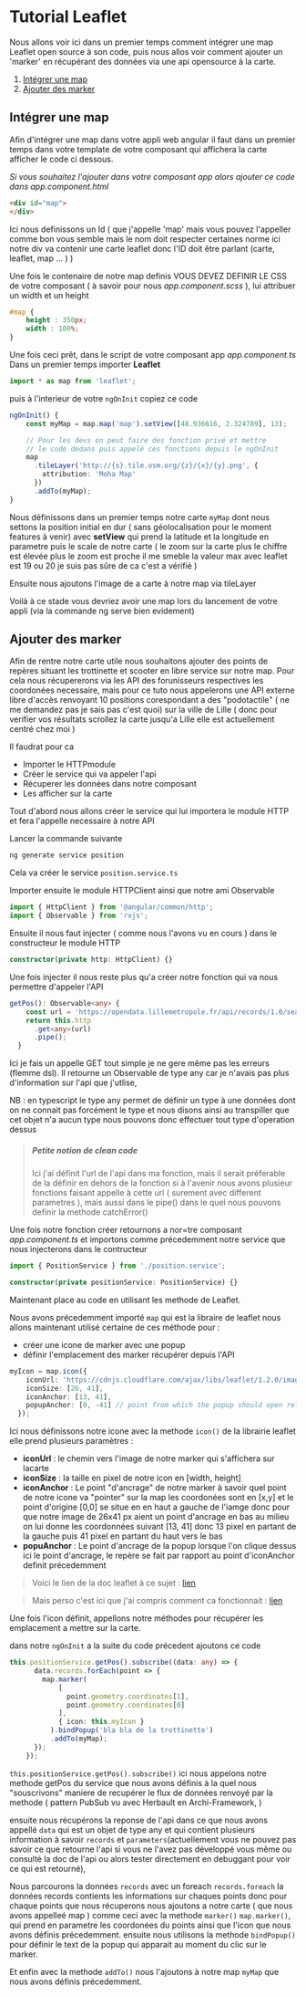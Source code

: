 # Tutorial Leaflet

Nous allons voir ici dans un premier temps comment intégrer une map Leaflet open source à son code, puis nous allos voir comment ajouter un 'marker' en récupérant des données via une api opensource à la carte.

1. [Intégrer une map](#integrerunemap)
2. [Ajouter des marker](#ajouterdesmarker)

## Intégrer une map

Afin d'intégrer une map dans votre appli web angular il faut dans un premier temps dans votre template de votre composant qui affichera la carte afficher le code ci dessous.

*Si vous souhaitez l'ajouter dans votre composant app alors ajouter ce code dans app.component.html*

``` html
<div id="map">
</div>
```
Ici nous definissons un Id ( que j'appelle 'map' mais vous pouvez l'appeller comme bon vous semble mais le nom doit respecter certaines norme ici notre div va contenir une carte leaflet donc l'ID doit être parlant (carte, leaflet, map ... ) )

Une fois le contenaire de notre map definis VOUS DEVEZ DEFINIR LE CSS de votre composant ( à savoir pour nous *app.component.scss* ), lui attribuer un width et un height

``` css
#map {
    height : 350px;
    width : 100%;
}
```

Une fois ceci prêt, dans le script de votre composant app *app.component.ts*
Dans un premier temps importer <b>Leaflet</b>

``` typescript
import * as map from 'leaflet';
```

puis à l'interieur de votre ```ngOnInit``` copiez ce code

``` typescript
ngOnInit() {
    const myMap = map.map('map').setView([48.936616, 2.324789], 13);

    // Pour les devs on peut faire des fonction privé et mettre
    // le code dedans puis appelé ces fonctions depuis le ngOnInit
    map
      .tileLayer('http://{s}.tile.osm.org/{z}/{x}/{y}.png', {
        attribution: 'Moha Map'
      })
      .addTo(myMap);
}
```
Nous définissons dans un premier temps notre carte ```myMap``` dont nous settons la position initial en dur ( sans géolocalisation pour le moment features à venir) avec **setView** qui prend la latitude et la longitude en parametre puis le scale de notre carte ( le zoom sur la carte plus le chiffre est élevée plus le zoom est proche il me smeble la valeur max avec leaflet est 19 ou 20 je suis pas sûre de ca c'est a vérifié )

Ensuite nous ajoutons l'image de a carte à notre map  via tileLayer

Voilà à ce stade vous devriez avoir une map lors du lancement de votre appli (via la commande ng serve bien evidement)

## Ajouter des marker

Afin de rentre notre carte utile nous souhaitons ajouter des points  de repères situant les trottinette et scooter en libre service sur notre map. Pour cela nous récupererons via les API des forunisseurs respectives les coordonées necessaire, mais pour ce tuto nous appelerons une API externe libre d'accès renvoyant 10 positions corespondant a des "podotactile" ( ne me demandez pas je sais pas c'est quoi) sur la ville de Lille ( donc pour verifier vos résultats scrollez la carte jusqu'a Lille elle est actuellement centré chez moi )

Il faudrat pour ca

* Importer le HTTPmodule
* Créer le service qui va appeler l'api
* Récuperer les données dans notre composant
* Les afficher sur la carte

Tout d'abord nous allons créer le service qui lui importera le module HTTP et fera l'appelle necessaire à notre API

Lancer la commande suivante
``` bash
ng generate service position
```
Cela va créer le service ```position.service.ts```

Importer ensuite le module HTTPClient ainsi que notre ami Observable

``` typescript
import { HttpClient } from '@angular/common/http';
import { Observable } from 'rxjs';
```

Ensuite il nous faut injecter ( comme nous l'avons vu en cours ) dans le constructeur le module HTTP

``` typescript
constructor(private http: HttpClient) {}
```

Une fois injecter il nous reste plus qu'a créer notre fonction qui va nous permettre d'appeler l'API

```typescript
getPos(): Observable<any> {
    const url = 'https://opendata.lillemetropole.fr/api/records/1.0/search/?dataset=bornes-podotactiles';
    return this.http
      .get<any>(url)
      .pipe();
  }
```

Ici je fais un appelle GET tout simple je ne gere même pas les erreurs (flemme dsl). Il retourne un Observable de type any car je n'avais pas plus d'information sur l'api que j'utlise, 

NB : en typescript le type any permet de définir un type à une données dont on ne connait pas forcément le type et nous disons ainsi au transpiller que cet objet n'a aucun type nous pouvons donc effectuer tout type d'operation dessus

> <h5>Petite notion de clean code</h5>
> Ici j'ai définit l'url de l'api dans ma fonction, mais il serait préferable de la définir en dehors de la fonction si à l'avenir nous avons plusieur fonctions faisant appelle à cette url ( surement avec different parametres ), mais aussi dans le pipe() dans le quel nous pouvons definir la methode catchError()

Une fois notre fonction créer retournons a nor=tre composant *app.component.ts* et importons comme précedemment notre service que nous injecterons dans le contructeur

``` typescript
import { PositionService } from './position.service';
```

``` typescript
constructor(private positionService: PositionService) {}
````

Maintenant place au code en utilisant les methode de Leaflet.

Nous avons précedemment importé ```map``` qui est la libraire de leaflet nous allons maintenant utilisé certaine de ces méthode pour :

* créer une icone de marker avec une popup
* définir l'emplacement des marker récupérer depuis l'API

``` typescript
myIcon = map.icon({
    iconUrl: 'https://cdnjs.cloudflare.com/ajax/libs/leaflet/1.2.0/images/marker-icon.png',
    iconSize: [26, 41],
    iconAnchor: [13, 41],
    popupAnchor: [0, -41] // point from which the popup should open relative to the iconAnchor
  });
```
Ici nous définissons notre icone avec la methode ```icon()``` de la librairie leaflet elle prend plusieurs paramètres :
* **iconUrl** : le chemin vers l'image de notre marker qui s'affichera sur lacarte
* **iconSize** : la taille en pixel de notre icon en [width, height] 
* **iconAnchor** : Le point "d'ancrage" de notre marker à savoir quel point de notre icone va "pointer" sur la map les coordonées sont en [x,y] et le point d'origine [0,0] se situe en en haut a gauche de l'iamge donc pour que notre image de 26x41 px aient un point d'ancrage en bas au milieu on lui donne les coordonnées suivant [13, 41] donc 13 pixel en partant de la gauche puis 41 pixel en partant du haut vers le bas 
* **popuAnchor** : Le point d'ancrage de la popup lorsque l'on clique dessus ici le point d'ancrage, le repère se fait par rapport au point d'iconAnchor definit précedemment 

> Voici le lien de la doc leaflet à ce sujet : [lien](https://leafletjs.com/examples/custom-icons/)

> Mais perso c'est ici que j'ai compris comment ca fonctionnait : [lien](https://stackoverflow.com/questions/46101450/explanation-of-leaflet-custom-icon-latlng-vs-xy-coordinates)

Une fois l'icon définit, appellons notre méthodes pour récupérer les emplacement a mettre sur la carte.

dans notre ```ngOnInit``` a la suite du code précedent ajoutons ce code 

``` typescript
this.positionService.getPos().subscribe((data: any) => {
      data.records.forEach(point => {
        map.marker(
            [
              point.geometry.coordinates[1],
              point.geometry.coordinates[0]
            ],
            { icon: this.myIcon }
          ).bindPopup('bla bla de la trottinette')
          .addTo(myMap);
      });
    });
```
```this.positionService.getPos().subscribe()``` ici nous appelons notre methode getPos du service que nous avons définis à la quel nous "souscrivons" maniere de recupérer le flux de données renvoyé par la methode ( pattern PubSub vu avec Herbault en Archi-Framework, )

ensuite nous récupérons la reponse de l'api dans ce que nous avons appellé ```data``` qui est un objet de type any et qui contient plusieurs information à savoir ```records``` et ```parameters```(actuellement vous ne pouvez pas savoir ce que retourne l'api si vous ne l'avez pas développé vous même ou consulté la doc de l'api ou alors tester directement en debuggant pour voir ce qui est retourné), 

Nous parcourons la données ```records``` avec un foreach ```records.foreach``` la données records contients les informations sur chaques points donc pour chaque points que nous récuperons nous ajoutons a notre carte ( que nous avons appelleé map ) comme ceci avec la methode ```marker()``` ```map.marker()```, qui prend en parametre les coordonées du points ainsi que l'icon que nous avons définis précedemment. ensuite nous utilisons la methode ```bindPopup()``` pour définir le text de la popup qui apparait au moment du clic sur le marker.

Et enfin avec la methode ```addTo()``` nous l'ajoutons à notre map ```myMap``` que nous avons définis précedemment.






